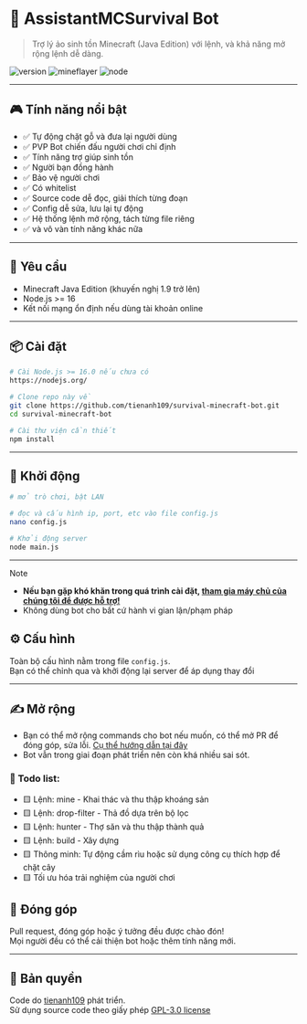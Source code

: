 # 🧠 AssistantMCSurvival Bot
> Trợ lý ảo sinh tồn Minecraft (Java Edition) với lệnh, và khả năng mở rộng lệnh dễ dàng.

![version](https://img.shields.io/badge/version-1.1-blue) ![mineflayer](https://img.shields.io/badge/mineflayer-4.5.x-green) ![node](https://img.shields.io/badge/node-%3E=18.x-orange)

---

## 🎮 Tính năng nổi bật

- ✅ Tự động chặt gỗ và đưa lại người dùng
- ✅ PVP Bot chiến đấu người chơi chỉ định
- ✅ Tính năng trợ giúp sinh tồn
- ✅ Người bạn đồng hành 
- ✅ Bảo vệ người chơi
- ✅ Có whitelist
- ✅ Source code dễ đọc, giải thích từng đoạn
- ✅ Config dễ sửa, lưu lại tự động
- ✅ Hệ thống lệnh mở rộng, tách từng file riêng
- ✅ và vô vàn tính năng khác nữa

---

## 🧠 Yêu cầu

- Minecraft Java Edition (khuyến nghị 1.9 trở lên)
- Node.js >= 16
- Kết nối mạng ổn định nếu dùng tài khoản online

---

## 📦 Cài đặt

```bash
# Cài Node.js >= 16.0 nếu chưa có
https://nodejs.org/

# Clone repo này về
git clone https://github.com/tienanh109/survival-minecraft-bot.git
cd survival-minecraft-bot

# Cài thư viện cần thiết
npm install
```

---

## 🚀 Khởi động

```bash
# mở trò chơi, bật LAN

# đọc và cấu hình ip, port, etc vào file config.js
nano config.js

# Khởi động server
node main.js
```
---

> [!NOTE]
> - **Nếu bạn gặp khó khăn trong quá trình cài đặt, [tham gia máy chủ của chúng tôi để được hỗ trợ!](https://tienanh109.github.io/dc)**
> - Không dùng bot cho bất cứ hành vi gian lận/phạm pháp

## ⚙️ Cấu hình

Toàn bộ cấu hình nằm trong file `config.js`.  
Bạn có thể chỉnh qua và khởi động lại server để áp dụng thay đổi

---

## ✍️ Mở rộng

- Bạn có thể mở rộng commands cho bot nếu muốn, có thể mở PR để đóng góp, sửa lỗi. [Cụ thể hướng dẫn tại đây](https://github.com/tienanh109/survival-minecraft-bot/blob/main/examples/tutorial-dev.md)
- Bot vẫn trong giai đoạn phát triển nên còn khá nhiều sai sót.

### 🚀 Todo list:
- 🟨 Lệnh: mine - Khai thác và thu thập khoáng sản
- 🟨 Lệnh: drop-filter - Thả đồ dựa trên bộ lọc
- 🟨 Lệnh: hunter - Thợ săn và thu thập thành quả
- 🟨 Lệnh: build - Xây dựng
- 🟨 Thông minh: Tự động cầm rìu hoặc sử dụng công cụ thích hợp để chặt cây
- 🟨 Tối ưu hóa trải nghiệm của người chơi


## 💖 Đóng góp

Pull request, đóng góp hoặc ý tưởng đều được chào đón!  
Mọi người đều có thể cải thiện bot hoặc thêm tính năng mới.

---

## 📜 Bản quyền

Code do [tienanh109](https://github.com/tienanh109) phát triển.  
Sử dụng source code theo giấy phép [GPL-3.0 license](https://github.com/tienanh109/survival-minecraft-bot?tab=GPL-3.0-1-ov-file)

